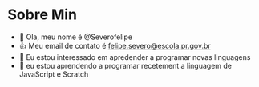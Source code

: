 # Sobre Min
- 👋 Ola, meu nome é @Severofelipe
- 👍 Meu email de contato é felipe.severo@escola.pr.gov.br
- 👀 Eu estou interessado em apredender a programar novas linguagens
- 🌱 eu estou aprendendo a programar recetement a linguagem de JavaScript e Scratch

